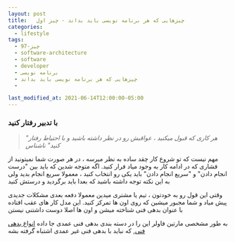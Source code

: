 ```yaml
---
layout: post
title:   چیزهایی که هر برنامه نویسی باید بداند - چیز اول
categories:
  - lifestyle
tags:
  - 97-چیز
  - software-architecture
  - software
  - developer
  - برنامه نویسی
  - چیزهایی که هر برنامه نویسی باید بداند
  -

last_modified_at: 2021-06-14T12:00:00-05:00
---
```

### با تدبیر رفتار کنید


> *"هر کاری که قبول میکنید ، عواقبش رو در نظر داشته باشید و با احتیاط رفتار کنید" ناشناس*

مهم نیست که تو شروع کار چقد ساده به نظر میرسه ، در هر صورت شما نمیتونید از فشاری که در ادامه کار به وجود میاد فرار کنید.
 اگه  متوجه شدین که باید بین "درست انجام دادن" و "سریع انجام دادن" باید یکی رو انتخاب کنید ، معمولا سریع انجام بدید ولی به این نکته توجه داشته باشید که بعدا باید برگردید و درستش کنید

 وقتی این قول رو به خودتون  ، تیم یا مشتری میدین معمولا دفعه بعدی مشکلات جدیدی پیش میاد و شما مجبور میشین که روی اون ها تمرکز کنید.
 این مدل کار های عقب افتاده با عنوان بدهی فنی شناخته میشن و اون ها اصلا دوست داشتنی نیستن

 به طور مشخصی مارتین فاولر این را در دسته بندی بدهی فنی عمدی جا داده 
 [انواع بدهی فنی](http://martinfowler.com/bliki/TechnicalDebtQuadrant.html),
 که نباید با بدهی فنی غیر عمدی اشتباه گرفته بشه

